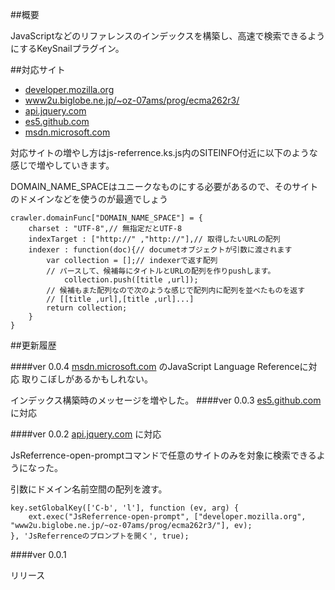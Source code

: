 ##概要

JavaScriptなどのリファレンスのインデックスを構築し、高速で検索できるようにするKeySnailプラグイン。

##対応サイト

- [developer.mozilla.org]
- [www2u.biglobe.ne.jp/~oz-07ams/prog/ecma262r3/]
- [api.jquery.com]
- [es5.github.com]
- [msdn.microsoft.com]

[developer.mozilla.org]: http://developer.mozilla.org "Mozilla Developer Network"
[www2u.biglobe.ne.jp/~oz-07ams/prog/ecma262r3/]: http://www2u.biglobe.ne.jp/~oz-07ams/prog/ecma262r3/ "Under Translation of ECMA-262 3rd Edition"
[api.jquery.com]: http://api.jquery.com "jQuery API Document"
[es5.github.com]: http://es5.github.com/ "Annotated ECMAScript 5.1"
[msdn.microsoft.com]: http://msdn.microsoft.com/en-us/library/yek4tbz0%28v=VS.94%29.aspx "MSDN JavaScript Language Reference"

対応サイトの増やし方はjs-referrence.ks.js内のSITEINFO付近に以下のような感じで増やしていきます。

DOMAIN_NAME_SPACEはユニークなものにする必要があるので、そのサイトのドメインなどを使うのが最適でしょう

    crawler.domainFunc["DOMAIN_NAME_SPACE"] = {
        charset : "UTF-8",// 無指定だとUTF-8
        indexTarget : ["http://" ,"http://"],// 取得したいURLの配列
        indexer : function(doc){// documetオブジェクトが引数に渡されます
            var collection = [];// indexerで返す配列
            // パースして、候補毎にタイトルとURLの配列を作りpushします。
                collection.push([title ,url]);
            // 候補もまた配列なので次のような感じで配列内に配列を並べたものを返す
            // [[title ,url],[title ,url]...]
            return collection;
        }
    }


##更新履歴

####ver 0.0.4
[msdn.microsoft.com] のJavaScript Language Referenceに対応
取りこぼしがあるかもしれない。

インデックス構築時のメッセージを増やした。
####ver 0.0.3
[es5.github.com] に対応

####ver 0.0.2
[api.jquery.com] に対応

JsReferrence-open-promptコマンドで任意のサイトのみを対象に検索できるようになった。

引数にドメイン名前空間の配列を渡す。

    key.setGlobalKey(['C-b', 'l'], function (ev, arg) {
        ext.exec("JsReferrence-open-prompt", ["developer.mozilla.org", "www2u.biglobe.ne.jp/~oz-07ams/prog/ecma262r3/"], ev);
    }, 'JsReferrenceのプロンプトを開く', true);

####ver 0.0.1

リリース